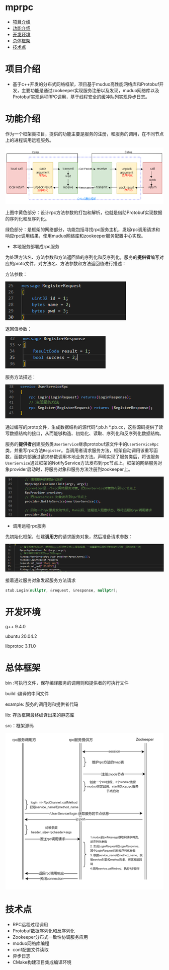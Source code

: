 

# mprpc

- [项目介绍](#项目介绍)
- [功能介绍](#功能介绍)
- [开发环境](#开发环境)
- [总体框架](#总体框架)
- [技术点](#技术点)

# 项目介绍

* 基于c++开发的分布式网络框架，项目基于muduo高性能网络库和Protobuf开发，主要功能是通过zookeeper实现服务注册以及发现，muduo网络库以及Protobuf实现远程RPC调用，基于线程安全的缓冲队列实现异步日志。

# 功能介绍

作为一个框架类项目，提供的功能主要是服务的注册，和服务的调用，在不同节点上的进程调用远程服务。

![分布式通信框架](readme.assets/p1.png)

上图中黄色部分：设计rpc方法参数的打包和解析，也就是借助Protobuf实现数据的序列化和反序列化。

绿色部分：是框架的网络部分，功能包括寻找rpc服务主机，发起rpc调用请求和响应rpc调用结果，使用muduo网络库和zookeeper服务配置中心实现。

* 本地服务部署成rpc服务

为处理方法名、方法参数和方法返回值的序列化和反序列化，服务的**提供者**编写对应的proto文件，对方法名、方法参数和方法返回值进行描述：

方法参数：

![image-20240416140431258](readme.assets/image-20240416140431258.png)

返回值参数：

![image-20240416140458209](readme.assets/image-20240416140458209.png)

服务方法描述：

![image-20240416140523689](readme.assets/image-20240416140523689.png)

通过编写的proto文件，生成数据结构的源代码*.pb.h *.pb.cc，这些源码提供了读写数据结构的接口，从而能够构造、初始化、读取、序列化和反序列化数据结构。

服务的**提供者**创建服务类`UserService`继承protobuf源文件中的`UserServiceRpc`类，并重写rpc方法`Register`。当调用者请求服务方法，框架自动调用该重写函数，函数内部通过请求参数调用本地业务方法。声明实现了服务类后，将该服务`UserService`通过框架的NotifyService方法发布到rpc节点上。框架的网络服务对象provider启动时，将服务对象和服务方法注册到zookeeper上。

![image-20240416143204715](readme.assets/image-20240416143204715.png)

* 调用远程rpc服务

先初始化框架，创建**调用方**的请求服务对象，然后准备请求参数：

![image-20240416161241481](readme.assets/image-20240416161241481.png)

接着通过服务对象发起服务方法请求

```c++
stub.Login(nullptr, &request, &response, nullptr); 
```



# 开发环境

g++ 9.4.0

ubuntu 20.04.2

libprotoc 3.11.0

# 总体框架

bin :可执行文件，保存编译服务的调用则和提供者的可执行文件

build :编译的中间文件

example: 服务的调用则和提供者代码

lib: 存放框架最终编译出来的静态库

src：框架源码

![分布式通信框架-第 2 页](readme.assets/p2.png)

# 技术点

* RPC远程过程调用
* Protobuf数据序列化和反序列化
* Zookeeper分布式一致性协调服务应用
* moduo网络库编程
* conf配置文件读取
* 异步日志
* CMake构建项目集成编译环境